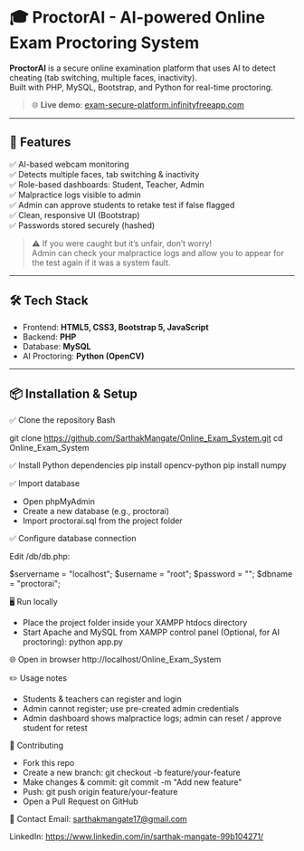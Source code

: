 # 🎓 ProctorAI - AI-powered Online Exam Proctoring System

**ProctorAI** is a secure online examination platform that uses AI to detect cheating (tab switching, multiple faces, inactivity).  
Built with PHP, MySQL, Bootstrap, and Python for real-time proctoring.

> 🌐 **Live demo**: [exam-secure-platform.infinityfreeapp.com](https://exam-secure-platform.infinityfreeapp.com)

---

## 🚀 Features
✅ AI-based webcam monitoring  
✅ Detects multiple faces, tab switching & inactivity  
✅ Role-based dashboards: Student, Teacher, Admin  
✅ Malpractice logs visible to admin  
✅ Admin can approve students to retake test if false flagged  
✅ Clean, responsive UI (Bootstrap)  
✅ Passwords stored securely (hashed)

> ⚠️ If you were caught but it’s unfair, don’t worry!  
> Admin can check your malpractice logs and allow you to appear for the test again if it was a system fault.

---

## 🛠️ Tech Stack
- Frontend: **HTML5, CSS3, Bootstrap 5, JavaScript**
- Backend: **PHP**
- Database: **MySQL**
- AI Proctoring: **Python (OpenCV)**

---

## 📦 Installation & Setup

✅ Clone the repository
Bash

git clone https://github.com/SarthakMangate/Online_Exam_System.git
cd Online_Exam_System

✅ Install Python dependencies
pip install opencv-python
pip install numpy

✅ Import database
- Open phpMyAdmin
- Create a new database (e.g., proctorai)
- Import proctorai.sql from the project folder

✅ Configure database connection

Edit /db/db.php:

$servername = "localhost";
$username = "root";
$password = "";
$dbname = "proctorai";

🖥️ Run locally
- Place the project folder inside your XAMPP htdocs directory
- Start Apache and MySQL from XAMPP control panel
(Optional, for AI proctoring):
python app.py

🌐 Open in browser
http://localhost/Online_Exam_System

✏️ Usage notes
- Students & teachers can register and login
- Admin cannot register; use pre-created admin credentials
- Admin dashboard shows malpractice logs; admin can reset / approve student for retest

🤝 Contributing
- Fork this repo
- Create a new branch:
git checkout -b feature/your-feature
- Make changes & commit:
git commit -m "Add new feature"
- Push:
git push origin feature/your-feature
- Open a Pull Request on GitHub

📧 Contact
Email: sarthakmangate17@gmail.com

LinkedIn: https://www.linkedin.com/in/sarthak-mangate-99b104271/
